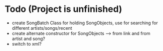 # Todo (Project is unfinished)

- create SongBatch Class for holding SongObjects, use for searching for different artists/songs/recent
- create alternate constructor for SongObjects --> from link and from artist and song?
- switch to xml?
